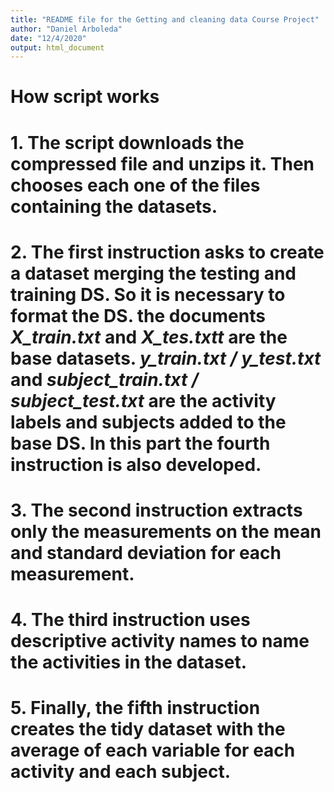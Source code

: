 ```yaml
---
title: "README file for the Getting and cleaning data Course Project"
author: "Daniel Arboleda"
date: "12/4/2020"
output: html_document
---
```


# **How script works**

# 1. The script downloads the compressed file and unzips it. Then chooses each one of the files containing the datasets.  
# 2. The first instruction asks to create a dataset merging the testing and training DS. So it is necessary to format the DS. the documents *X_train.txt* and *X_tes.txtt* are the base datasets. *y_train.txt / y_test.txt* and *subject_train.txt / subject_test.txt* are the activity labels and subjects added to the base DS. In this part the fourth instruction is also developed.  
# 3. The second instruction extracts only the measurements on the mean and standard deviation for each measurement.  
# 4. The third instruction uses descriptive activity names to name the activities in the dataset.  
# 5. Finally, the fifth instruction creates the tidy dataset with the average of each variable for each activity and each subject.  